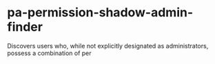 # pa-permission-shadow-admin-finder
Discovers users who, while not explicitly designated as administrators, possess a combination of per
